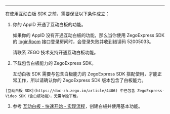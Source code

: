 <Title>使用互动白板前需要做些什么？</Title>



-------

在使用互动白板 SDK 之前，需要保证以下条件成立：

1. 你的 AppID 开通了互动白板的功能。

    如果你的 AppID 没有开通互动白板的功能，那么当你使用 ZegoExpress SDK 的 [loginRoom](https://doc-zh.zego.im/article/api?doc=Express_Video_SDK_API~Java~class~im-zego-zegoexpress-zego-express-engine#login-room) 接口登录房间时，会登录失败并收到错误码 52005033。

    请联系 ZEGO 技术支持开通互动白板功能。

2. 下载包含白板能力的 ZegoExpress SDK。
    
    互动白板 SDK 需要与包含白板能力的 ZegoExpress SDK 搭配使用，才能正常工作，所以请确认你的 ZegoExpress SDK 版本包含了白板能力。

<Note title="说明">
 

    [互动白板 SDK](https://doc-zh.zego.im/article/4406) 中已包含 ZegoExpress-Video SDK（含白板功能），无需单独下载。
    
</Note>



3. 参考 [互动白板 - 快速开始 - 实现流程](https://doc-zh.zego.im/article/8941#3)，创建白板并使用基本功能。
